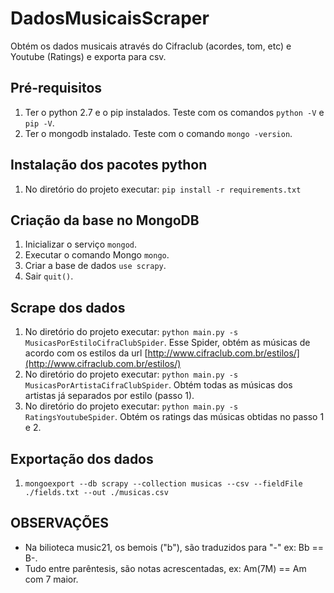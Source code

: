 DadosMusicaisScraper
================

Obtém os dados musicais através do Cifraclub (acordes, tom, etc) e Youtube (Ratings) e exporta para csv.

Pré-requisitos
--------------
1. Ter o python 2.7 e o pip instalados. Teste com os comandos ```python -V``` e ```pip -V```.
2. Ter o mongodb instalado. Teste com o comando ```mongo -version```.

Instalação dos pacotes python
-----------------------------
1. No diretório do projeto executar: ```pip install -r requirements.txt```

Criação da base no MongoDB
-------------------------

1. Inicializar o serviço ```mongod```.
2. Executar o comando Mongo ```mongo```.
3. Criar a base de dados ```use scrapy```.
4. Sair ``` quit() ```.

Scrape dos dados
----------------

1. No diretório do projeto executar: ```python main.py -s MusicasPorEstiloCifraClubSpider```. Esse Spider, obtém as músicas de acordo com os estilos da url [http://www.cifraclub.com.br/estilos/](http://www.cifraclub.com.br/estilos/)
2. No diretório do projeto executar: ```python main.py -s MusicasPorArtistaCifraClubSpider```. Obtém todas as músicas dos artistas já separados por estilo (passo 1).
3. No diretório do projeto executar: ```python main.py -s RatingsYoutubeSpider```. Obtém os ratings das músicas obtidas no passo 1 e 2.

Exportação dos dados
--------------------

1. ```mongoexport --db scrapy --collection musicas --csv --fieldFile ./fields.txt --out ./musicas.csv```

OBSERVAÇÕES
-----------

* Na bilioteca music21, os bemois ("b"), são traduzidos para "-" ex: Bb == B-.
* Tudo entre parêntesis, são notas acrescentadas, ex: Am(7M) == Am com 7 maior.

